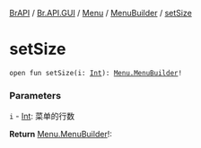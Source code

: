 [BrAPI](../../../index.md) / [Br.API.GUI](../../index.md) / [Menu](../index.md) / [MenuBuilder](index.md) / [setSize](./set-size.md)

# setSize

`open fun setSize(i: `[`Int`](https://kotlinlang.org/api/latest/jvm/stdlib/kotlin/-int/index.html)`): `[`Menu.MenuBuilder`](index.md)`!`

### Parameters

`i` - [Int](https://kotlinlang.org/api/latest/jvm/stdlib/kotlin/-int/index.html): 菜单的行数

**Return**
[Menu.MenuBuilder](index.md)!:

